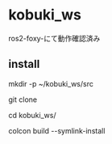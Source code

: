 # kobuki_ws
ros2-foxy-にて動作確認済み

## install
mkdir -p ~/kobuki_ws/src

git clone 

cd kobuki_ws/

colcon build --symlink-install
